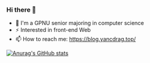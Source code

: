 ### Hi there 👋

<!-- **yangclnb/yangclnb** is a ✨ _special_ ✨ repository because its `README.md` (this file) appears on your GitHub profile. 

Here are some ideas to get you started: -->


<!-- - 🔭 I’m currently working on ... -->
<!-- - 🌱 I’m currently learning algorithm -->
<!-- - 👯 I’m looking to collaborate on ... -->
<!-- - 🤔 I’m looking for help with ...-->
<!-- - 💬 Ask me about ... -->
- 🌱 I'm a GPNU senior majoring in computer science
- ⚡ Interested in front-end Web
- 📫 How to reach me: https://blog.yancdrag.top/


[![Anurag's GitHub stats](https://github-readme-stats.vercel.app/api?username=yangclnb)](https://github.com/yangclnb)

